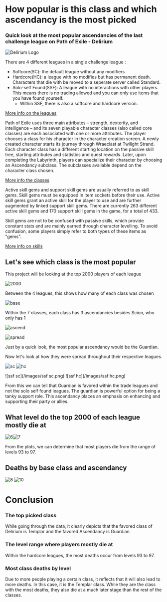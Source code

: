 # How popular is this class and which ascendancy is the most picked

### Quick look at the most popular ascendancies of the last challenge league on Path of Exile - Delirium

![Delirium Logo](Delirium_league_logo.png)


There are 4 different leagues in a single challenge league :
- Softcore(SC): the default league without any modifiers
- Hardcore(HC): a league with no modifies but has permanent death. Characters that die with be moved to a seperate server called Standard. 
- Solo-self Found(SSF): A league with no interactions with other players. This means there is no trading allowed and you can only use items that you have found yourself.
  - Within SSF, there is also a softcore and hardcore version.

[More info on the leagues](https://pathofexile.gamepedia.com/League)

Path of Exile uses three main attributes – strength, dexterity, and intelligence – and its seven playable character classes (also called core classes) are each associated with one or more attributes. The player chooses a class for his character in the character creation screen. A newly created character starts its journey through Wraeclast at Twilight Strand. Each character class has a different starting location on the passive skill tree, starting attributes and statistics and quest rewards. Later, upon completing the Labyrinth, players can specialize their character by choosing an Ascendancy subclass. The subclasses available depend on the character class chosen.

[More info the classes](https://pathofexile.gamepedia.com/Character_class)

Active skill gems and support skill gems are usually referred to as skill gems. Skill gems must be equipped in item sockets before their use. Active skill gems grant an active skill for the player to use and are further augmented by linked support skill gems. There are currently 263 different active skill gems and 170 support skill gems in the game, for a total of 433.

Skill gems are not to be confused with passive skills, which provide constant stats and are mainly earned through character levelling. To avoid confusion, some players simply refer to both types of these items as "gems".

[More info on skills](https://pathofexile.gamepedia.com/Skill_gem)

## Let's see which class is the most popular
This project will be looking at the top 2000 players of each league

![2000](/images/1.png)

Between the 4 leagues, this shows how many of each class was chosen

![base](/images/4.png)

Within the 7 classes, each class has 3 ascendancies besides Scion, who only has 1

![ascend](/images/2.png)

![spread](/images/5.png)

Just by a quick look, the most popular ascendancy would be the Guardian.

Now let's look at how they were spread throughout their respective leagues.

![sc](/images/sc.png) ![hc](/images/hc.png)

![ssf sc](/images/ssf sc.png) ![ssf hc](/images/ssf hc.png)

From this we can tell that Guardian is favored within the trade leagues and not the solo self found leagues. The guardian is powerful option for being a tanky support role. This ascendancy places an emphasis on enhancing and supporting their party or allies. 

## What level do the top 2000 of each league mostly die at

![6](/images/6.png)![7](/images/7.png)

From the plots, we can determine that most players die from the range of levels 93 to 97.

## Deaths by base class and ascendancy

![8](/images/8.png) ![10](/images/10.png)


# Conclusion

### The top picked class
While going through the data, it clearly depicts that the favored class of Delirium is Templar and the favored Ascendancy is Guardian.

### The level range where players mostly die at
Within the hardcore leagues, the most deaths occur from levels 93 to 97.

### Most class deaths by level
Due to more people playing a certain class, it reflects that it will also lead to more deaths. In this case, it is the Templar class. While they are the class with the most deaths, they also die at a much later stage than the rest of the classes. 
